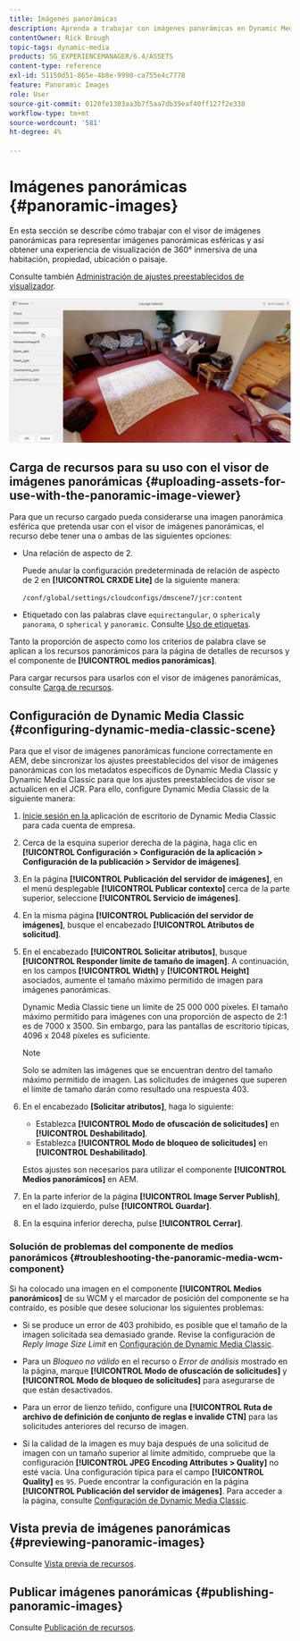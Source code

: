 ```yaml
---
title: Imágenes panorámicas
description: Aprenda a trabajar con imágenes panorámicas en Dynamic Media.
contentOwner: Rick Brough
topic-tags: dynamic-media
products: SG_EXPERIENCEMANAGER/6.4/ASSETS
content-type: reference
exl-id: 51150d51-865e-4b8e-9990-ca755e4c7778
feature: Panoramic Images
role: User
source-git-commit: 0120fe1303aa3b7f5aa7db39eaf40ff127f2e338
workflow-type: tm+mt
source-wordcount: '581'
ht-degree: 4%

---
```


# Imágenes panorámicas {#panoramic-images}

En esta sección se describe cómo trabajar con el visor de imágenes panorámicas para representar imágenes panorámicas esféricas y así obtener una experiencia de visualización de 360° inmersiva de una habitación, propiedad, ubicación o paisaje.

Consulte también [Administración de ajustes preestablecidos de visualizador](managing-viewer-presets.md).

![imagen panorámica2](assets/panoramic-image2.png)

## Carga de recursos para su uso con el visor de imágenes panorámicas {#uploading-assets-for-use-with-the-panoramic-image-viewer}

Para que un recurso cargado pueda considerarse una imagen panorámica esférica que pretenda usar con el visor de imágenes panorámicas, el recurso debe tener una o ambas de las siguientes opciones:

* Una relación de aspecto de 2.

   Puede anular la configuración predeterminada de relación de aspecto de 2 en **[!UICONTROL CRXDE Lite]** de la siguiente manera:

   `/conf/global/settings/cloudconfigs/dmscene7/jcr:content`

* Etiquetado con las palabras clave `equirectangular`, o `spherical`y `panorama`, o `spherical` y `panoramic`. Consulte [Uso de etiquetas](/help/sites-authoring/tags.md).

Tanto la proporción de aspecto como los criterios de palabra clave se aplican a los recursos panorámicos para la página de detalles de recursos y el componente de **[!UICONTROL medios panorámicas]**.

Para cargar recursos para usarlos con el visor de imágenes panorámicas, consulte [Carga de recursos](managing-assets-touch-ui.md#uploading-assets).

## Configuración de Dynamic Media Classic {#configuring-dynamic-media-classic-scene}

Para que el visor de imágenes panorámicas funcione correctamente en AEM, debe sincronizar los ajustes preestablecidos del visor de imágenes panorámicas con los metadatos específicos de Dynamic Media Classic y Dynamic Media Classic para que los ajustes preestablecidos de visor se actualicen en el JCR. Para ello, configure Dynamic Media Classic de la siguiente manera:

1. [Inicie sesión en la ](https://experienceleague.adobe.com/docs/dynamic-media-classic/using/intro/dynamic-media-classic-desktop-app.html#system-requirements-dmc-app) aplicación de escritorio de Dynamic Media Classic para cada cuenta de empresa.

1. Cerca de la esquina superior derecha de la página, haga clic en **[!UICONTROL Configuración > Configuración de la aplicación > Configuración de la publicación > Servidor de imágenes]**.
1. En la página **[!UICONTROL Publicación del servidor de imágenes]**, en el menú desplegable **[!UICONTROL Publicar contexto]** cerca de la parte superior, seleccione **[!UICONTROL Servicio de imágenes]**.

1. En la misma página **[!UICONTROL Publicación del servidor de imágenes]**, busque el encabezado **[!UICONTROL Atributos de solicitud]**.
1. En el encabezado **[!UICONTROL Solicitar atributos]**, busque **[!UICONTROL Responder límite de tamaño de imagen]**. A continuación, en los campos **[!UICONTROL Width]** y **[!UICONTROL Height]** asociados, aumente el tamaño máximo permitido de imagen para imágenes panorámicas.

   Dynamic Media Classic tiene un límite de 25 000 000 píxeles. El tamaño máximo permitido para imágenes con una proporción de aspecto de 2:1 es de 7000 x 3500. Sin embargo, para las pantallas de escritorio típicas, 4096 x 2048 píxeles es suficiente.

   >[!NOTE]
   >
   >Solo se admiten las imágenes que se encuentran dentro del tamaño máximo permitido de imagen. Las solicitudes de imágenes que superen el límite de tamaño darán como resultado una respuesta 403.

1. En el encabezado **[Solicitar atributos]**, haga lo siguiente:

   * Establezca **[!UICONTROL Modo de ofuscación de solicitudes]** en **[!UICONTROL Deshabilitado]**.
   * Establezca **[!UICONTROL Modo de bloqueo de solicitudes]** en **[!UICONTROL Deshabilitado]**.

   Estos ajustes son necesarios para utilizar el componente **[!UICONTROL Medios panorámicos]** en AEM.

1. En la parte inferior de la página **[!UICONTROL Image Server Publish]**, en el lado izquierdo, pulse **[!UICONTROL Guardar]**.

1. En la esquina inferior derecha, pulse **[!UICONTROL Cerrar]**.

### Solución de problemas del componente de medios panorámicos {#troubleshooting-the-panoramic-media-wcm-component}

Si ha colocado una imagen en el componente **[!UICONTROL Medios panorámicos]** de su WCM y el marcador de posición del componente se ha contraído, es posible que desee solucionar los siguientes problemas:

* Si se produce un error de 403 prohibido, es posible que el tamaño de la imagen solicitada sea demasiado grande. Revise la configuración de *Reply Image Size Limit* en [Configuración de Dynamic Media Classic](#configuring-dynamic-media-classic-scene).

* Para un *Bloqueo no válido* en el recurso o *Error de análisis* mostrado en la página, marque **[!UICONTROL Modo de ofuscación de solicitudes]** y **[!UICONTROL Modo de bloqueo de solicitudes]** para asegurarse de que están desactivados.
* Para un error de lienzo teñido, configure una **[!UICONTROL Ruta de archivo de definición de conjunto de reglas e invalide CTN]** para las solicitudes anteriores del recurso de imagen.
* Si la calidad de la imagen es muy baja después de una solicitud de imagen con un tamaño superior al límite admitido, compruebe que la configuración **[!UICONTROL JPEG Encoding Attributes > Quality]** no esté vacía. Una configuración típica para el campo **[!UICONTROL Quality]** es `95`. Puede encontrar la configuración en la página **[!UICONTROL Publicación del servidor de imágenes]**. Para acceder a la página, consulte [Configuración de Dynamic Media Classic](#configuring-dynamic-media-classic-scene).

## Vista previa de imágenes panorámicas {#previewing-panoramic-images}

Consulte [Vista previa de recursos](previewing-assets.md).

## Publicar imágenes panorámicas {#publishing-panoramic-images}

Consulte [Publicación de recursos](publishing-dynamicmedia-assets.md).
